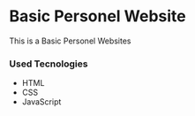 # Basic Personel Website
This is a Basic Personel Websites
### Used Tecnologies
- HTML
- CSS
- JavaScript